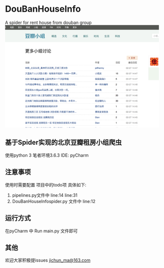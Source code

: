 # DouBanHouseInfo
A spider for rent house from douban group
![预览图](https://github.com/JichunMa/DouBanHouseInfo/blob/master/imgs/screenshots.png)
## 基于Spider实现的北京豆瓣租房小组爬虫
使用python 3 笔者环境3.6.3
IDE: pyCharm
## 注意事项

使用时需要配置 项目中的todo项 具体如下:

1. pipelines.py文件中 line:14 line:31
2. DouBanHouseInfospider.py 文件中 line:12

## 运行方式
在pyCharm 中 Run main.py 文件即可

## 其他
欢迎大家积极提issues
jichun_ma@163.com






